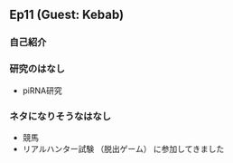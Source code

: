 ## Ep11 (Guest: Kebab)
### 自己紹介
### 研究のはなし
- piRNA研究
### ネタになりそうなはなし
- 競馬
- リアルハンター試験 （脱出ゲーム） に参加してきました
